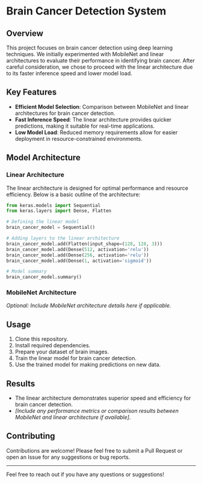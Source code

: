 # Brain Cancer Detection System

## Overview

This project focuses on brain cancer detection using deep learning techniques. We initially experimented with MobileNet and linear architectures to evaluate their performance in identifying brain cancer. After careful consideration, we chose to proceed with the linear architecture due to its faster inference speed and lower model load.

## Key Features

- **Efficient Model Selection**: Comparison between MobileNet and linear architectures for brain cancer detection.
- **Fast Inference Speed**: The linear architecture provides quicker predictions, making it suitable for real-time applications.
- **Low Model Load**: Reduced memory requirements allow for easier deployment in resource-constrained environments.

## Model Architecture

### Linear Architecture

The linear architecture is designed for optimal performance and resource efficiency. Below is a basic outline of the architecture:

```python
from keras.models import Sequential
from keras.layers import Dense, Flatten

# Defining the linear model
brain_cancer_model = Sequential()

# Adding layers to the linear architecture
brain_cancer_model.add(Flatten(input_shape=(128, 128, 3)))
brain_cancer_model.add(Dense(512, activation='relu'))
brain_cancer_model.add(Dense(256, activation='relu'))
brain_cancer_model.add(Dense(1, activation='sigmoid'))

# Model summary
brain_cancer_model.summary()
```

### MobileNet Architecture

*Optional: Include MobileNet architecture details here if applicable.*

## Usage

1. Clone this repository.
2. Install required dependencies.
3. Prepare your dataset of brain images.
4. Train the linear model for brain cancer detection.
5. Use the trained model for making predictions on new data.

## Results

- The linear architecture demonstrates superior speed and efficiency for brain cancer detection.
- *[Include any performance metrics or comparison results between MobileNet and linear architecture if available]*.

## Contributing

Contributions are welcome! Please feel free to submit a Pull Request or open an Issue for any suggestions or bug reports.

---

Feel free to reach out if you have any questions or suggestions!
